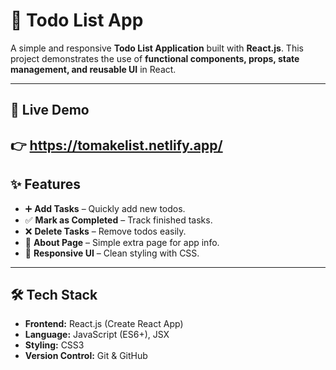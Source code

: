 # 📝 Todo List App

A simple and responsive **Todo List Application** built with **React.js**.
This project demonstrates the use of **functional components, props, state management, and reusable UI** in React.

---

## 🚀 Live Demo

👉 https://tomakelist.netlify.app/
---

## ✨ Features

* ➕ **Add Tasks** – Quickly add new todos.
* ✅ **Mark as Completed** – Track finished tasks.
* ❌ **Delete Tasks** – Remove todos easily.
* 📄 **About Page** – Simple extra page for app info.
* 🎨 **Responsive UI** – Clean styling with CSS.

---

## 🛠️ Tech Stack

* **Frontend:** React.js (Create React App)
* **Language:** JavaScript (ES6+), JSX
* **Styling:** CSS3
* **Version Control:** Git & GitHub
  
